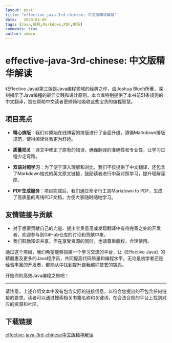 ```yaml
---
layout: post
title: "effective-java-3rd-chinese: 中文版精华解读"
date:   2020-01-08
tags: [Java,编程,Markdown,PDF,排版]
comments: true
author: admin
---
```

# effective-java-3rd-chinese: 中文版精华解读

《Effective Java》第三版是Java编程领域的经典之作，由Joshua Bloch所著，深刻揭示了Java编程的最佳实践和设计原则。本仓库特别提供了本书前51条规则的中文翻译，旨在帮助中文读者更顺畅地吸收这些宝贵的编程智慧。

## 项目亮点

- **精心排版**：我们对原始在线博客的排版进行了全面升级，遵循Markdown排版规范，使得阅读体验更为舒适。
  
- **质量把关**：译文中修正了原有的错误，确保翻译的准确性和专业性，让学习过程少走弯路。

- **双语对照学习**：为了便于深入理解和对比，我们不仅提供了中文翻译，还包含了Markdown格式的英文原文链接，鼓励读者进行中英对照学习，提升理解深度。

- **PDF生成服务**：项目完成后，我们通过命令行工具Markdown to PDF，生成了高质量的离线PDF文档，方便大家随时随地学习。

## 友情链接与贡献

- 对于想要贡献自己的力量、提出宝贵意见或发现翻译中有待完善之处的开发者，欢迎参与到GitHub仓库的讨论和贡献中来。
- 我们鼓励知识共享，但在享受资源的同时，也请尊重版权，合理使用。

通过这个项目，我们希望能够搭建一个学习交流的平台，让《Effective Java》的精髓惠及更多的Java程序员，共同提高代码质量和编程水平。无论是初学者还是经验丰富的开发者，都能从中找到提升自我编程技艺的钥匙。

开始你的高效Java编程之旅吧！

---

请注意，上述介绍文本中没有包含实际的链接信息，以符合您提出的不包含任何链接的要求。读者可以通过搜索相关书籍名称和关键词，在合法合规的平台上找到对应的资源和社区。

## 下载链接

[effective-java-3rd-chinese中文版精华解读](https://pan.quark.cn/s/b2c3ec5f4bcd)